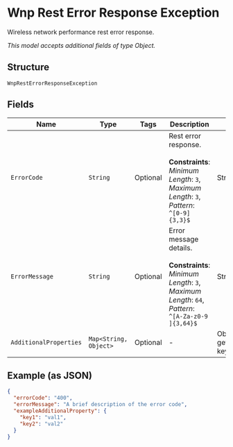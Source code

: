 
# Wnp Rest Error Response Exception

Wireless network performance rest error response.

*This model accepts additional fields of type Object.*

## Structure

`WnpRestErrorResponseException`

## Fields

| Name | Type | Tags | Description | Getter | Setter |
|  --- | --- | --- | --- | --- | --- |
| `ErrorCode` | `String` | Optional | Rest error response.<br><br>**Constraints**: *Minimum Length*: `3`, *Maximum Length*: `3`, *Pattern*: `^[0-9]{3,3}$` | String getErrorCode() | setErrorCode(String errorCode) |
| `ErrorMessage` | `String` | Optional | Error message details.<br><br>**Constraints**: *Minimum Length*: `3`, *Maximum Length*: `64`, *Pattern*: `^[A-Za-z0-9 ]{3,64}$` | String getErrorMessage() | setErrorMessage(String errorMessage) |
| `AdditionalProperties` | `Map<String, Object>` | Optional | - | Object getAdditionalProperty(String key) | additionalProperty(String key, Object value) |

## Example (as JSON)

```json
{
  "errorCode": "400",
  "errorMessage": "A brief description of the error code",
  "exampleAdditionalProperty": {
    "key1": "val1",
    "key2": "val2"
  }
}
```

